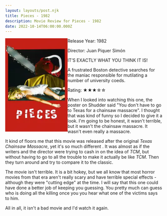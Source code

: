 ```yaml
---
layout: layouts/post.njk
title: Pieces - 1982
description: Movie Review for Pieces - 1982
date: 2022-10-14T06:00:00.000Z
---
```

<div class="movie__info">

<img class="movie__poster" src="/static/images/movie/pieces1982.webp" width="200" height="300" alt="Movie Poster for Pieces - 1982" align="left">

Release Year: 1982<br>

Director: Juan Piquer Simón<br>

<p>IT’S EXACTLY WHAT YOU THINK IT IS!</p>

<p>A frustrated Boston detective searches for the maniac responsible for mutilating a number of university coeds.</p>

<p>Rating: &#9733;&#9733;&#9733;&#9734;&#9734;</p>

</div>

W﻿hen I looked into watching this one, the poster on Shudder said "You don't have to go to Texas for a chainsaw massacre". I thought that was kind of funny so I decided to give it a look. I'm going to be honest, it wasn't terrible, but it wasn't the chainsaw massacre. It wasn't even really a massacre.

I﻿t kind of floors me that this movie was released after the original *Texas Chainsaw Massacre*, yet it's so much different . It was almost as if the writers and the director were trying to cash in on the idea of *TCM*, but without having to go to all the trouble to make it actually be like *TCM*. Then they turn around and try to compare it to the classic.

T﻿he movie isn't terrible. It is a bit hokey, but we all know that most horror movies from that era aren't really scary and have terrible special effects - although they were "cutting edge" at the time. I will say that this one could have done a better job of keeping you guessing. You pretty much can guess who is doing all the killing once you you hear what one of the victims says to him.

A﻿ll in all, it isn't a bad movie and I'd watch it again.